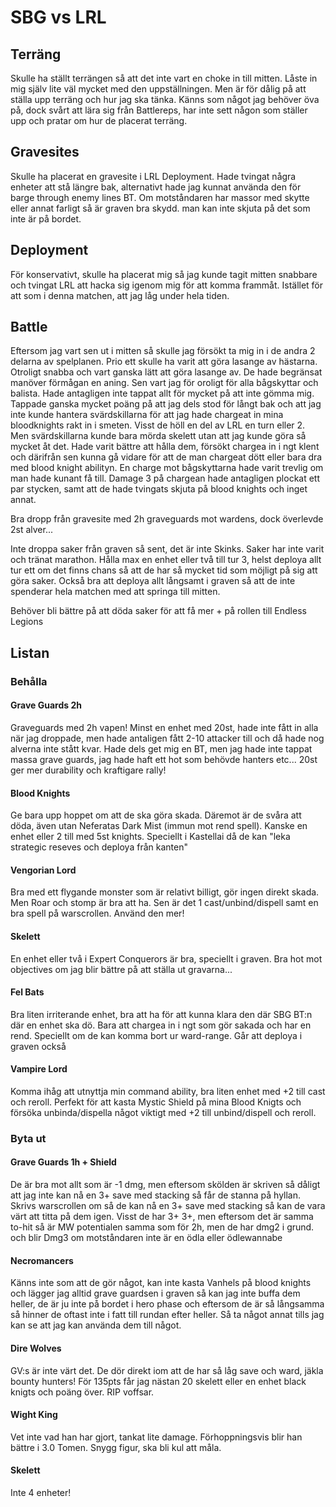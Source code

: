 # SBG vs LRL

## Terräng

Skulle ha ställt terrängen så att det inte vart en choke in till mitten. Låste in mig själv lite väl mycket med den uppställningen. Men är för dålig på att ställa upp terräng och hur jag ska tänka. Känns som något jag behöver öva på, dock svårt att lära sig från Battlereps, har inte sett någon som ställer upp och pratar om hur de placerat terräng.

## Gravesites

Skulle ha placerat en gravesite i LRL Deployment. Hade tvingat några enheter att stå längre bak, alternativt hade jag kunnat använda den för barge through enemy lines BT. Om motståndaren har massor med skytte eller annat farligt så är graven bra skydd. man kan inte skjuta på det som inte är på bordet.

## Deployment

För konservativt, skulle ha placerat mig så jag kunde tagit mitten snabbare och tvingat LRL att hacka sig igenom mig för att komma frammåt. Istället för att som i denna matchen, att jag låg under hela tiden.


## Battle

Eftersom jag vart sen ut i mitten så skulle jag försökt ta mig in i de andra 2 delarna av spelplanen. Prio ett skulle ha varit att göra lasange av hästarna. Otroligt snabba och vart ganska lätt att göra lasange av. De hade begränsat manöver förmågan en aning. Sen vart jag för oroligt för alla bågskyttar och balista. Hade antagligen inte tappat allt för mycket på att inte gömma mig. Tappade ganska mycket poäng på att jag dels stod för långt bak och att jag inte kunde hantera svärdskillarna för att jag hade chargeat in mina bloodknights rakt in i smeten. Visst de höll en del av LRL en turn eller 2. Men svärdskillarna kunde bara mörda skelett utan att jag kunde göra så mycket åt det. Hade varit bättre att hålla dem, försökt chargea in i ngt klent
och därifrån sen kunna gå vidare för att de man chargeat dött eller bara dra med blood knight abilityn. En charge mot bågskyttarna hade varit trevlig om man hade kunant få till. Damage 3 på chargean hade antagligen plockat ett par stycken, samt att de hade tvingats skjuta på blood knights och inget annat.

Bra dropp från gravesite med 2h graveguards mot wardens, dock överlevde 2st alver...

Inte droppa saker från graven så sent, det är inte Skinks. Saker har inte varit och tränat marathon. Hålla max en enhet eller två till tur 3, helst deploya allt tur ett om det finns chans så att de har så mycket tid som möjligt på sig att göra saker. Också bra att deploya allt långsamt i graven så att de inte spenderar hela matchen med att springa till mitten. 

Behöver bli bättre på att döda saker för att få mer + på rollen till Endless Legions

## Listan

### Behålla

#### Grave Guards 2h
Graveguards med 2h vapen! Minst en enhet med 20st, hade inte fått in alla när jag droppade, men hade antaligen fått 2-10 attacker till och då hade nog alverna inte stått kvar. Hade dels get mig en BT, men jag hade inte tappat massa grave guards, jag hade haft ett hot som behövde hanters etc... 20st ger mer durability och kraftigare rally!

#### Blood Knights
Ge bara upp hoppet om att de ska göra skada. Däremot är de svåra att döda, även utan Neferatas Dark Mist (immun mot rend spell). Kanske en enhet eller 2 till med 5st knights. Speciellt i Kastellai då de kan "leka strategic reseves och deploya från kanten"


#### Vengorian Lord
Bra med ett flygande monster som är relativt billigt, gör ingen direkt skada. Men Roar och stomp är bra att ha. Sen är det 1 cast/unbind/dispell
samt en bra spell på warscrollen. Använd den mer!

#### Skelett
En  enhet eller två i Expert Conquerors är bra, speciellt i graven. Bra hot mot objectives om jag blir bättre på att ställa ut gravarna...

#### Fel Bats
Bra liten irriterande enhet, bra att ha för att kunna klara den där SBG BT:n där en enhet ska dö. Bara att chargea in i ngt som gör sakada och har en rend. Speciellt om de kan komma bort ur ward-range. Går att deploya i graven också

#### Vampire Lord
Komma ihåg att utnyttja min command ability, bra liten enhet med +2 till cast och reroll. Perfekt för att kasta Mystic Shield på mina Blood Knigts och försöka unbinda/dispella något viktigt med +2 till unbind/dispell och reroll.

### Byta ut


#### Grave Guards 1h + Shield
De är bra mot allt som är -1 dmg, men eftersom skölden är skriven så dåligt att jag inte kan nå en 3+ save med stacking så får de stanna på hyllan. Skrivs warscrollen om så de kan nå en 3+ save med stacking så kan de vara värt att titta på dem igen. Visst de har 3+ 3+, men eftersom det är samma to-hit så är MW potentialen samma som för 2h, men de har dmg2 i grund. och blir Dmg3 om motståndaren inte är en ödla eller ödlewannabe


#### Necromancers
Känns inte som att de gör något, kan inte kasta Vanhels på blood knights och lägger jag alltid grave guardsen i graven så kan jag inte buffa dem heller, de är ju inte på bordet i hero phase och eftersom de är så långsamma så hinner de oftast inte i fatt till rundan efter heller. Så ta något annat tills jag kan se att jag kan använda dem till något.

#### Dire Wolves
GV:s är inte värt det. De dör direkt iom att de har så låg save och ward, jäkla bounty hunters! För 135pts får jag nästan 20 skelett eller en enhet black knigts och poäng över. RIP voffsar.

#### Wight King
Vet inte vad han har gjort, tankat lite damage. Förhoppningsvis blir han bättre i 3.0 Tomen. Snygg figur, ska bli kul att måla.

#### Skelett
Inte 4 enheter!